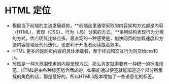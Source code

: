 # HTML 定位


- 根据当下前端的主流发展趋势，**前端这里通常采取的内容架构方式都是内容（HTML）、表现（CSS）、行为（JS）分离的方式。**采用结构表现行为分离的方式，优点明显比缺点多。最直观的一种感受是，加快网页的加载速度和方便内容管理及代码迭代，也更利于开发者阅读提高效率。
- HTML 更多的是网页内容的具体承载者，至于样式和交互行为则交给css和js。
- 居然是一种大范围使用的内容呈现方式，那么肯定就需要有一种统一的标准规范。HTML是由各种标签组合而成的，如果能通过便签就能知道这个部分所承载的角色的话，那是最好的，所以HTML5版本增加了一些语意化的标签。






